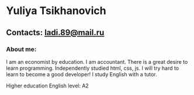 # Yuliya Tsikhanovich

## Contacts: ladi.89@mail.ru 

### About me:
I am an economist by education. I am accountant. There is a great desire to learn programming. Independently studied html, css, js. I will try hard to learn to become a good developer! I study English with a tutor.

Higher education
English level: A2
